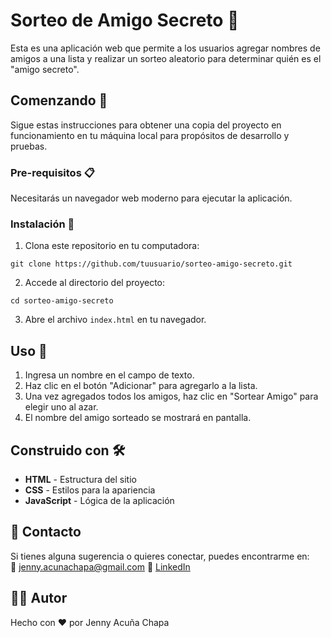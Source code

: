 
# Sorteo de Amigo Secreto 🎁

Esta es una aplicación web que permite a los usuarios agregar nombres de amigos a una lista y realizar un sorteo aleatorio para determinar quién es el "amigo secreto".

## Comenzando 🚀

Sigue estas instrucciones para obtener una copia del proyecto en funcionamiento en tu máquina local para propósitos de desarrollo y pruebas.

### Pre-requisitos 📋

Necesitarás un navegador web moderno para ejecutar la aplicación.

### Instalación 🔧

1. Clona este repositorio en tu computadora:

```
git clone https://github.com/tuusuario/sorteo-amigo-secreto.git
```

2. Accede al directorio del proyecto:

```
cd sorteo-amigo-secreto
```

3. Abre el archivo `index.html` en tu navegador.

## Uso 📌

1. Ingresa un nombre en el campo de texto.
2. Haz clic en el botón "Adicionar" para agregarlo a la lista.
3. Una vez agregados todos los amigos, haz clic en "Sortear Amigo" para elegir uno al azar.
4. El nombre del amigo sorteado se mostrará en pantalla.


## Construido con 🛠️

- **HTML** - Estructura del sitio
- **CSS** - Estilos para la apariencia
- **JavaScript** - Lógica de la aplicación

## 📩 Contacto  
Si tienes alguna sugerencia o quieres conectar, puedes encontrarme en:  
📧 jenny.acunachapa@gmail.com
🔗 [LinkedIn](www.linkedin.com/in/jenny-acuna-chapa)  

## 👩‍💻 Autor
Hecho con ❤️ por Jenny Acuña Chapa
